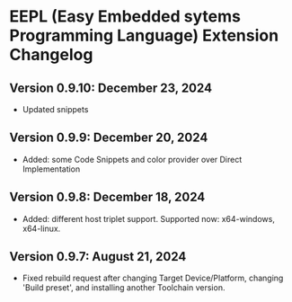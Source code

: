 # EEPL (Easy Embedded sytems Programming Language) Extension Changelog

## Version 0.9.10: December 23, 2024
* Updated snippets

## Version 0.9.9: December 20, 2024
* Added: some Code Snippets and color provider over Direct Implementation

## Version 0.9.8: December 18, 2024
* Added: different host triplet support. Supported now: x64-windows, x64-linux.

## Version 0.9.7: August 21, 2024
* Fixed rebuild request after changing Target Device/Platform, changing 'Build preset', and installing another Toolchain version.